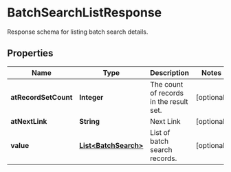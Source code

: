 

# BatchSearchListResponse

Response schema for listing batch search details.

## Properties

| Name | Type | Description | Notes |
|------------ | ------------- | ------------- | -------------|
|**atRecordSetCount** | **Integer** | The count of records in the result set. |  [optional] |
|**atNextLink** | **String** | Next Link |  [optional] |
|**value** | [**List&lt;BatchSearch&gt;**](BatchSearch.md) | List of batch search records. |  [optional] |



